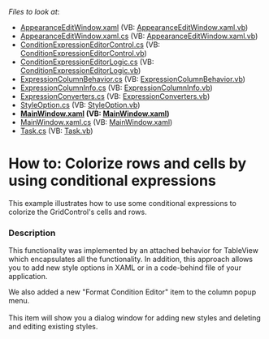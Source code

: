 <!-- default file list -->
*Files to look at*:

* [AppearanceEditWindow.xaml](./CS/GridWithExpressions/ConditionExpressionEditor/AppearanceEditWindow.xaml) (VB: [AppearanceEditWindow.xaml.vb](./VB/GridWithExpressions/ConditionExpressionEditor/AppearanceEditWindow.xaml.vb))
* [AppearanceEditWindow.xaml.cs](./CS/GridWithExpressions/ConditionExpressionEditor/AppearanceEditWindow.xaml.cs) (VB: [AppearanceEditWindow.xaml.vb](./VB/GridWithExpressions/ConditionExpressionEditor/AppearanceEditWindow.xaml.vb))
* [ConditionExpressionEditorControl.cs](./CS/GridWithExpressions/ConditionExpressionEditor/ConditionExpressionEditorControl.cs) (VB: [ConditionExpressionEditorControl.vb](./VB/GridWithExpressions/ConditionExpressionEditor/ConditionExpressionEditorControl.vb))
* [ConditionExpressionEditorLogic.cs](./CS/GridWithExpressions/ConditionExpressionEditor/ConditionExpressionEditorLogic.cs) (VB: [ConditionExpressionEditorLogic.vb](./VB/GridWithExpressions/ConditionExpressionEditor/ConditionExpressionEditorLogic.vb))
* [ExpressionColumnBehavior.cs](./CS/GridWithExpressions/ConditionExpressionEditor/ExpressionColumnBehavior.cs) (VB: [ExpressionColumnBehavior.vb](./VB/GridWithExpressions/ConditionExpressionEditor/ExpressionColumnBehavior.vb))
* [ExpressionColumnInfo.cs](./CS/GridWithExpressions/ConditionExpressionEditor/ExpressionColumnInfo.cs) (VB: [ExpressionColumnInfo.vb](./VB/GridWithExpressions/ConditionExpressionEditor/ExpressionColumnInfo.vb))
* [ExpressionConverters.cs](./CS/GridWithExpressions/ConditionExpressionEditor/ExpressionConverters.cs) (VB: [ExpressionConverters.vb](./VB/GridWithExpressions/ConditionExpressionEditor/ExpressionConverters.vb))
* [StyleOption.cs](./CS/GridWithExpressions/ConditionExpressionEditor/StyleOption.cs) (VB: [StyleOption.vb](./VB/GridWithExpressions/ConditionExpressionEditor/StyleOption.vb))
* **[MainWindow.xaml](./CS/GridWithExpressions/MainWindow.xaml) (VB: [MainWindow.xaml](./VB/GridWithExpressions/MainWindow.xaml))**
* [MainWindow.xaml.cs](./CS/GridWithExpressions/MainWindow.xaml.cs) (VB: [MainWindow.xaml](./VB/GridWithExpressions/MainWindow.xaml))
* [Task.cs](./CS/GridWithExpressions/Task.cs) (VB: [Task.vb](./VB/GridWithExpressions/Task.vb))
<!-- default file list end -->
# How to: Colorize rows and cells by using conditional expressions


<p>This example illustrates how to use some conditional expressions to colorize the GridControl's cells and rows.</p>


<h3>Description</h3>

<p>This functionality was implemented by an attached behavior for TableView which encapsulates all the functionality. In addition, this approach allows you to add new style options in XAML or in a code-behind file of your application.</p>
<p>We also added a new "Format Condition Editor" item to the column popup menu.<br> <img data-image="b7ee221a-0dd0-4878-8423-e12669307fa4"><br> &nbsp;<br> This item will show you a dialog window for adding new styles and deleting and editing existing styles.</p>
<p><img data-image="761ea06b-2214-4cc1-9ac0-b374e39bf964"></p>

<br/>



